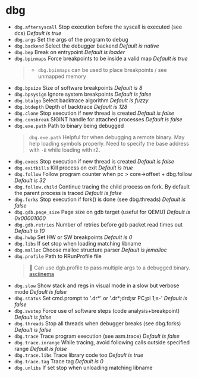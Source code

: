 <!-- TITLE: dbg -->

# dbg

- `dbg.aftersyscall` Stop execution before the syscall is executed (see dcs) _Default is true_
- `dbg.args` Set the args of the program to debug
- `dbg.backend` Select the debugger backend _Default is native_
- `dbg.bep` Break on entrypoint _Default is loader_
- `dbg.bpinmaps` Force breakpoints to be inside a valid map _Default is true_
	>  - `dbg.bpinmaps` can be used to place breakpoints / see unmapped memory
- `dbg.bpsize` Size of software breakpoints _Default is 8_
- `dbg.bpsysign` Ignore system breakpoints _Default is false_
- `dbg.btalgo` Select backtrace algorithm _Default is fuzzy_
- `dbg.btdepth` Depth of backtrace _Default is 128_
- `dbg.clone` Stop execution if new thread is created _Default is false_
- `dbg.consbreak` SIGINT handle for attached processes _Default is false_
- `dbg.exe.path` Path to binary being debugged
	> `dbg.exe.path` Helpful for when debugging a remote binary. May help loading symbols properly. Need to specify the base address with `-B` while loading with r2.
- `dbg.execs` Stop execution if new thread is created _Default is false_
- `dbg.exitkills` Kill process on exit _Default is true_
- `dbg.follow` Follow program counter when pc > core->offset + dbg.follow _Default is 32_
- `dbg.follow.child` Continue tracing the child process on fork. By default the parent process is traced _Default is false_
- `dbg.forks` Stop execution if fork() is done (see dbg.threads) _Default is false_
- `dbg.gdb.page_size` Page size on gdb target (useful for QEMU) _Default is 0x00001000_
- `dbg.gdb.retries` Number of retries before gdb packet read times out _Default is 10_
- `dbg.hwbp` Set HW or SW breakpoints _Default is 0_
- `dbg.libs` If set stop when loading matching libname
- `dbg.malloc` Choose malloc structure parser _Default is jemalloc_
- `dbg.profile` Path to RRunProfile file
	> 🚀 Can use dgb.profile to pass multiple args to a debugged binary. [asciinema](https://asciinema.org/a/COJ7JEDbNgESV7XZ7oeQlpjAH)
- `dbg.slow` Show stack and regs in visual mode in a slow but verbose mode _Default is false_
- `dbg.status` Set cmd.prompt to '.dr*' or '.dr*;drd;sr PC;pi 1;s-' _Default is false_
- `dbg.swstep` Force use of software steps (code analysis+breakpoint) _Default is false_
- `dbg.threads` Stop all threads when debugger breaks (see dbg.forks) _Default is false_
- `dbg.trace` Trace program execution (see asm.trace) _Default is false_
- `dbg.trace.inrange` While tracing, avoid following calls outside specified range _Default is false_
- `dbg.trace.libs` Trace library code too _Default is true_
- `dbg.trace.tag` Trace tag _Default is 0_
- `dbg.unlibs` If set stop when unloading matching libname

<p hidden>dbg.bpinmaps dbg.aftersyscall dbg.args dbg.backend dbg.bep dbg.bpinmaps dbg.bpsize dbg.bpsysign dbg.btalgo dbg.btdepth dbg.clone dbg.consbreak dbg.exe.path dbg.execs dbg.exitkills dbg.follow dbg.follow.child dbg.forks dbg.gdb.page_size dbg.gdb.retries dbg.hwbp dbg.libs dbg.malloc dbg.profile dbg.slow dbg.status dbg.swstep dbg.threads dbg.trace dbg.trace.inrange dbg.trace.libs dbg.trace.tag dbg.unlibs</p>